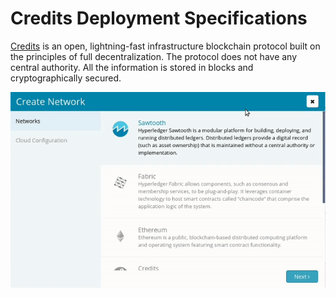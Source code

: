 # Credits Deployment Specifications

[Credits](./Glossary.md) is an open, lightning-fast infrastructure blockchain protocol built on the principles of full decentralization. The protocol does not have any central authority. All the information is stored in blocks and cryptographically secured.

![](./images/network-creation-credits.gif)